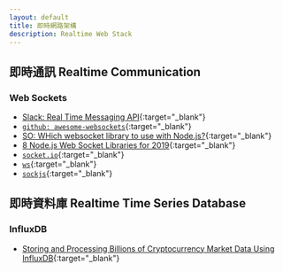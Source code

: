 ```yaml
---
layout: default
title: 即時網路架構
description: Realtime Web Stack
---
```


## 即時通訊 Realtime Communication

### Web Sockets

* [Slack: Real Time Messaging API](https://api.slack.com/rtm){:target="_blank"}
* [`github: awesome-websockets`](https://github.com/facundofarias/awesome-websockets){:target="_blank"}
* [SO: WHich websocket library to use with Node.js?](https://stackoverflow.com/questions/16392260/which-websocket-library-to-use-with-node-js){:target="_blank"}
* [8 Node.js Web Socket Libraries for 2019](https://blog.bitsrc.io/8-node-js-web-socket-libraries-for-2018-818e7e5b67cf){:target="_blank"}
* [`socket.io`](https://socket.io/){:target="_blank"}
* [`ws`](https://github.com/websockets/ws#api-docs){:target="_blank"}
* [`sockjs`](https://github.com/sockjs/sockjs-node){:target="_blank"}


## 即時資料庫 Realtime Time Series Database

### InfluxDB

* [Storing and Processing Billions of Cryptocurrency Market Data Using InfluxDB](https://medium.com/coinograph/storing-and-processing-billions-of-cryptocurrency-market-data-using-influxdb-f9f670b50bbd){:target="_blank"}
